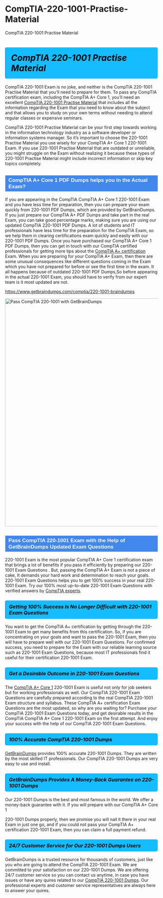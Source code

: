 # CompTIA-220-1001-Practise-Material
CompTIA 220-1001 Practise Material
<h1><strong><span style="display: block; color: #000000; background: #14BDFF; border: 0.5px solid #AED6F1; border-left: 3px solid #3498DB; padding: .6em; border-radius: 6px;">                     <em>CompTIA 220-1001 <span class="exam_variation">Practise Material</span> </em>                </span></strong>            </h1>                        <p>CompTIA 220-1001 Exam is no joke, and neither is the CompTIA 220-1001 <span class="exam_variation">Practise Material</span> that you’ll need to prepare for them. To pass any CompTIA certification exam,             including the CompTIA A+ Core 1, you’ll need an excellent <a href="https://www.getbraindumps.com/comptia/220-1001-braindumps">CompTIA 220-1001 <span class="exam_variation">Practise Material</span></a> that includes             all the information regarding the Exam that you need to know about the subject and that allows you to study on your own terms             without needing to attend regular classes or expensive seminars.</p>                        <p>CompTIA 220-1001 <span class="exam_variation">Practise Material</span> can be your first step towards working in the information technology industry as a software developer or             information systems manager. So it’s important to choose the 220-1001 <span class="exam_variation">Practise Material</span> you use wisely for your             CompTIA A+ Core 1 220-1001 Exam. If you use 220-1001 <span class="exam_variation">Practise Material</span>             that are outdated or unreliable, you might struggle on the Exam without realizing it because these types of 220-1001 <span class="exam_variation">Practise Material</span>             might include incorrect information or skip key topics completely.</p>                        <h2 style="background: #4287ec; border: 1px solid #cccccc; padding: 5px 10px;">                <span style="color: #ffffff;">                    <span style="font-size: 11pt;">                        <span style="line-height: normal;">                            <span style="font-family: Calibri,sans-serif;">                                <strong>                                    <span style="font-size: 13.0pt;">CompTIA A+ Core 1 <span class="exam_variation2">PDF Dumps</span> helps you in the Actual Exam?</span>                                </strong>                            </span>                        </span>                    </span>                </span>            </h2>                        <p>If you are appearing in the CompTIA CompTIA A+ Core 1 220-1001 Exam and             you have less time for preparation, then you can prepare your exam quickly from 220-1001 <span class="exam_variation2">PDF Dumps</span>, which are provided by GetBrainDumps.             If you just prepare our CompTIA A+ <span class="exam_variation2">PDF Dumps</span> and take part in the real Exam, you can take good percentage marks, making sure you are             using our updated CompTIA 220-1001 <span class="exam_variation2">PDF Dumps</span>. A lot of students and IT professionals have less time for the preparation for the CompTIA Exam,             so we help them in clearing certifications exam quickly and easily with our 220-1001 <span class="exam_variation2">PDF Dumps</span>. Once you have purchased our             CompTIA A+ Core 1 <span class="exam_variation2">PDF Dumps</span>, then you can get in touch with our             CompTIA certified professionals for getting more tips about the <a href="https://www.getbraindumps.com/comptia/comptia-a-braindumps.html">CompTIA A+ certification</a> Exam. When you are preparing for your              CompTIA A+ Exam, then there are some unusual consequences like different questions coming in the Exam which you have not prepared            for before or see the first time in the exam. It all happens because of outdated 220-1001 <span class="exam_variation2">PDF Dumps</span>,So before appearing in the actual             220-1001 Exam, you should have to verify from our expert team is it most updated are not.</p>                        <p><a href="https://www.getbraindumps.com/comptia/220-1001-braindumps">https://www.getbraindumps.com/comptia/220-1001-braindumps</a></p>                        <p><a href="https://www.getbraindumps.com/"><img src="https://www.getbraindumps.com/images/get-updated-exam-questions-with-discount-getbraindumps.jpg" class="postImage" alt="Pass CompTIA 220-1001 with GetBrainDumps" width="750"></a></p>                            <h2 style="background: #4287ec; border: 1px solid #cccccc; padding: 5px 10px;">                <span style="color: #ffffff;">                    <span style="font-size: 11pt;">                        <span style="line-height: normal;">                            <span style="font-family: Calibri,sans-serif;">                                <strong>                                    <span style="font-size: 13.0pt;">Pass CompTIA 220-1001 Exam with the Help of GetBrainDumps Updated <span class="exam_variation3">Exam Questions</span></span>                                </strong>                            </span>                        </span>                    </span>                </span>            </h2>                        <p>220-1001 Exam is the most popular CompTIA A+ Core 1 certification exam that brings a             lot of benefits if you pass it efficiently by preparing our 220-1001 <span class="exam_variation3">Exam Questions</span> . But, passing the CompTIA A+ Exam is not a piece of cake,             It demands your hard work and determination to reach your goals. 220-1001 <span class="exam_variation3">Exam Questions</span> helps you to get 100% success in your real 220-1001 Exam.             Try our 100% most up-to-date 220-1001 <span class="exam_variation3">Exam Questions</span> with verified answers by <a href="https://www.getbraindumps.com/comptia-braindumps.html">CompTIA experts</a>.</p>                        <h3>                <strong>                    <span style="display: block; color: #000000; background: #14BDFF; border: 0.5px solid #AED6F1; border-left: 3px solid #3498DB; padding: .6em; border-radius: 6px;">                        <em>Getting 100% Success Is No Longer Difficult with 220-1001 <span class="exam_variation3">Exam Questions</span></em>                    </span>                </strong>            </h3>                        <p>You want to get the CompTIA A+ certification by getting through the 220-1001 Exam to get many benefits from this certification.             So, if you are concentrating on your goals and want to pass the 220-1001 Exam, then you will have to prepare well with our 220-1001 <span class="exam_variation3">Exam Questions</span>.             For confirmed success, you need to prepare for the Exam with our reliable learning source such as 220-1001 <span class="exam_variation3">Exam Questions</span>, because most             IT professionals find it useful for their certification 220-1001 Exam.</p>                        <h3>                <strong>                    <span style="display: block; color: #000000; background: #14BDFF; border: 0.5px solid #AED6F1; border-left: 3px solid #3498DB; padding: .6em; border-radius: 6px;">                        <em>Get a Desirable Outcome in 220-1001 <span class="exam_variation3">Exam Questions</span></em>                    </span>                </strong>            </h3>                        <p>The <a href="https://www.getbraindumps.com/comptia/220-1001-braindumps">CompTIA A+ Core 1</a> 220-1001 Exam is useful not only for job seekers but             for working professionals as well. Our CompTIA 220-1001 <span class="exam_variation3">Exam Questions</span> are carefully prepared according to the real CompTIA 220-1001 Exam structure and syllabus.             These CompTIA A+ certification <span class="exam_variation3">Exam Questions</span> are the most updated, so why are you waiting for? Purchase your CompTIA 220-1001 <span class="exam_variation3">Exam Questions</span> today,             and get desirable results in the CompTIA CompTIA A+ Core 1 220-1001 Exam on the first attempt.             And enjoy your success with the help of our CompTIA 220-1001 <span class="exam_variation3">Exam Questions</span>.</p>                        <h3>                <strong>                    <span style="display: block; color: #000000; background: #14BDFF; border: 0.5px solid #AED6F1; border-left: 3px solid #3498DB; padding: .6em; border-radius: 6px;">                        <em>100% Accurate CompTIA 220-1001 <span class="exam_variation4">Dumps</span></em>                    </span>                </strong>            </h3>                        <p><a href="https://www.getbraindumps.com/">GetBrainDumps</a> provides 100% accurate 220-1001 <span class="exam_variation4">Dumps</span>. They are written by the most skilled IT professionals.             Our CompTIA 220-1001 <span class="exam_variation4">Dumps</span> are very easy to use and install.</p>                        <h3>                <strong>                    <span style="display: block; color: #000000; background: #14BDFF; border: 0.5px solid #AED6F1; border-left: 3px solid #3498DB; padding: .6em; border-radius: 6px;">                        <em>GetBrainDumps Provides A Money-Back Guarantee on  220-1001 <span class="exam_variation4">Dumps</span></em>                    </span>                </strong>            </h3>                        <p>Our 220-1001 <span class="exam_variation4">Dumps</span> is the best and most famous in the world. We offer a money-back guarantee with it.             If you will prepare with our CompTIA A+ Core 1</p>            <p>220-1001 <span class="exam_variation4">Dumps</span> properly, then we promise you will nail it there in your real Exam in just one go, and             if you could not pass your CompTIA A+ certification 220-1001 Exam, then you can claim a full payment refund.</p>                        <h3>                <strong>                    <span style="display: block; color: #000000; background: #14BDFF; border: 0.5px solid #AED6F1; border-left: 3px solid #3498DB; padding: .6em; border-radius: 6px;">                        <em>24/7 Customer Service for Our 220-1001 <span class="exam_variation4">Dumps</span> Users</em>                    </span>                </strong>            </h3>                        <p>GetBrainDumps is a trusted resource for thousands of customers, just like you who are going to attend the CompTIA 220-1001 Exam.             We are committed to your satisfaction on our 220-1001 <span class="exam_variation4">Dumps</span>. We are offering 24/7 customer service so you can contact us anytime,             in case you have issues or have any quires related to our <a href="https://www.getbraindumps.com/comptia/220-1001-braindumps">CompTIA 220-1001 <span class="exam_variation4">Dumps</span></a>. Our professional experts and customer service             representatives are always here to answer your quires.</p>                    
